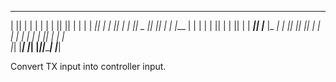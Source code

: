  _______  ___      __   __      ___  _______  __   __ 
|       ||   |    |  | |  |    |   ||       ||  | |  |
|    ___||   |    |  |_|  |    |   ||   _   ||  |_|  |
|   |___ |   |    |       |    |   ||  | |  ||       |
|    ___||   |___ |_     _| ___|   ||  |_|  ||_     _|
|   |    |       |  |   |  |       ||       |  |   |  
|___|    |_______|  |___|  |_______||_______|  |___|  

Convert TX input into controller input.
